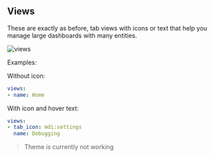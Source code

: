 ## Views

These are exactly as before, tab views with icons or text that help you manage large dashboards with many entities. 

![views](https://user-images.githubusercontent.com/7738048/41777460-0c432b6e-7634-11e8-8738-ca078a552d06.gif)

Examples:

Without icon:
```yaml
views:
- name: Home
```

With icon and hover text:
```yaml
views:
- tab_icon: mdi:settings
  name: Debugging
```

> Theme is currently not working